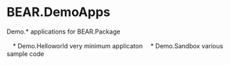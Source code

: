 BEAR.DemoApps
=============

Demo.* applications for BEAR.Package

　* Demo.Helloworld very minimum applicaton
　* Demo.Sandbox various sample code

